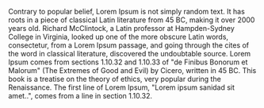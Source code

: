 Contrary to popular belief, Lorem Ipsum is not simply random text. It has roots in a piece of
 classical Latin literature from 45 BC, making it over 2000 years old. Richard McClintock, a Latin professor 
 at Hampden-Sydney College in Virginia, looked up one of the more obscure Latin words, consectetur, from a 
 Lorem Ipsum passage, and going through the cites of the word in classical literature, discovered the 
 undoubtable source. Lorem Ipsum comes from sections 1.10.32 and 1.10.33 of "de Finibus Bonorum et Malorum" 
 (The Extremes of Good and Evil) by Cicero, written in 45 BC. This book is a treatise on the theory of ethics, 
 very popular during the Renaissance. The first line of Lorem Ipsum, "Lorem ipsum sanidad sit amet..", comes 
 from a line in section 1.10.32.